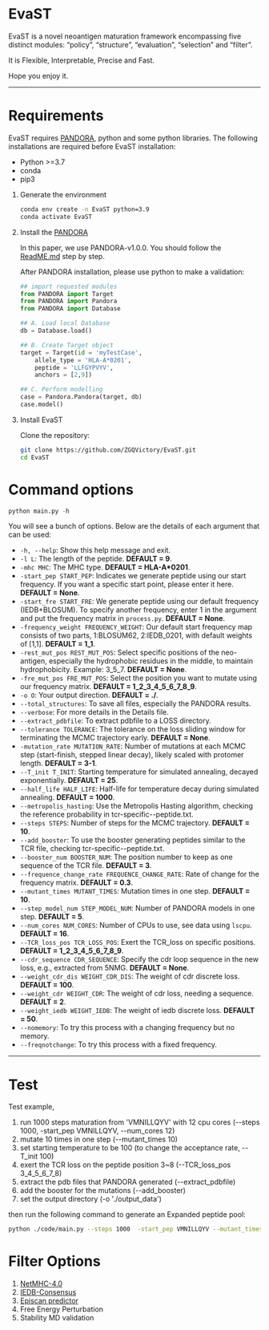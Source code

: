# EvaST

EvaST is a novel neoantigen maturation framework encompassing five distinct modules: “policy”, “structure”, “evaluation”, “selection” and “filter”. 

It is Flexible, Interpretable, Precise and Fast.

Hope you enjoy it.

---
# Requirements

EvaST requires [PANDORA](https://github.com/X-lab-3D/PANDORA/), python and some python libraries. The following installations are required before EvaST installation:

* Python >=3.7
* conda
* pip3

1. Generate the environment

      ```bash
      conda env create -n EvaST python=3.9
      conda activate EvaST
      ```

2. Install the [PANDORA](https://github.com/X-lab-3D/PANDORA/)

      In this paper, we use PANDORA-v1.0.0. You should follow the [ReadME.md](https://github.com/X-lab-3D/PANDORA/blob/master/README.md) step by step.

      After PANDORA installation, please use python to make a validation:

      ```python
      ## import requested modules
      from PANDORA import Target
      from PANDORA import Pandora
      from PANDORA import Database
      
      ## A. Load local Database
      db = Database.load()
      
      ## B. Create Target object
      target = Target(id = 'myTestCase',
          allele_type = 'HLA-A*0201',
          peptide = 'LLFGYPVYV',
          anchors = [2,9])
      
      ## C. Perform modelling
      case = Pandora.Pandora(target, db)
      case.model()

      ```

3. Install EvaST

    Clone the repository:
   ```bash
   git clone https://github.com/ZGQVictory/EvaST.git
   cd EvaST
   ```

# Command options

```python
python main.py -h
```

You will see a bunch of options. Below are the details of each argument that can be used:

- `-h, --help`: Show this help message and exit.
- `-l L`: The length of the peptide. **DEFAULT = 9**.
- `-mhc MHC`: The MHC type. **DEFAULT = HLA-A*0201**.
- `-start_pep START_PEP`: Indicates we generate peptide using our start frequency. If you want a specific start point, please enter it here. **DEFAULT = None**.
- `-start_fre START_FRE`: We generate peptide using our default frequency (IEDB+BLOSUM). To specify another frequency, enter 1 in the argument and put the frequency matrix in `process.py`. **DEFAULT = None**.
- `-frequency_weight FREQUENCY_WEIGHT`: Our default start frequency map consists of two parts, 1:BLOSUM62, 2:IEDB_0201, with default weights of [1,1]. **DEFAULT = 1_1**.
- `-rest_mut_pos REST_MUT_POS`: Select specific positions of the neo-antigen, especially the hydrophobic residues in the middle, to maintain hydrophobicity. Example: 3_5_7. **DEFAULT = None**.
- `-fre_mut_pos FRE_MUT_POS`: Select the position you want to mutate using our frequency matrix. **DEFAULT = 1_2_3_4_5_6_7_8_9**.
- `-o O`: Your output direction. **DEFAULT = ./**.
- `--total_structures`: To save all files, especially the PANDORA results. 
- `--verbose`: For more details in the Details file.
- `--extract_pdbfile`: To extract pdbfile to a LOSS directory.
- `--tolerance TOLERANCE`: The tolerance on the loss sliding window for terminating the MCMC trajectory early. **DEFAULT = None**.
- `-mutation_rate MUTATION_RATE`: Number of mutations at each MCMC step (start-finish, stepped linear decay), likely scaled with protomer length. **DEFAULT = 3-1**.
- `--T_init T_INIT`: Starting temperature for simulated annealing, decayed exponentially. **DEFAULT = 25**.
- `--half_life HALF_LIFE`: Half-life for temperature decay during simulated annealing. **DEFAULT = 1000**.
- `--metropolis_hasting`: Use the Metropolis Hasting algorithm, checking the reference probability in tcr-specific--peptide.txt.
- `--steps STEPS`: Number of steps for the MCMC trajectory. **DEFAULT = 10**.
- `--add_booster`: To use the booster generating peptides similar to the TCR file, checking tcr-specific--peptide.txt.
- `--booster_num BOOSTER_NUM`: The position number to keep as one sequence of the TCR file. **DEFAULT = 3**.
- `--frequence_change_rate FREQUENCE_CHANGE_RATE`: Rate of change for the frequency matrix. **DEFAULT = 0.3**.
- `--mutant_times MUTANT_TIMES`: Mutation times in one step. **DEFAULT = 10**.
- `--step_model_num STEP_MODEL_NUM`: Number of PANDORA models in one step. **DEFAULT = 5**.
- `--num_cores NUM_CORES`: Number of CPUs to use, see data using `lscpu`. **DEFAULT = 16**.
- `--TCR_loss_pos TCR_LOSS_POS`: Exert the TCR_loss on specific positions. **DEFAULT = 1_2_3_4_5_6_7_8_9**.
- `--cdr_sequence CDR_SEQUENCE`: Specify the cdr loop sequence in the new loss, e.g., extracted from 5NMG. **DEFAULT = None**.
- `--weight_cdr_dis WEIGHT_CDR_DIS`: The weight of cdr discrete loss. **DEFAULT = 100**.
- `--weight_cdr WEIGHT_CDR`: The weight of cdr loss, needing a sequence. **DEFAULT = 2**.
- `--weight_iedb WEIGHT_IEDB`: The weight of iedb discrete loss. **DEFAULT = 50**.
- `--nomemory`: To try this process with a changing frequency but no memory.
- `--freqnotchange`: To try this process with a fixed frequency.

---
# Test

Test example, 
1. run 1000 steps maturation from 'VMNILLQYV' with 12 cpu cores (--steps 1000, -start_pep VMNILLQYV, --num_cores 12)
2. mutate 10 times in one step (--mutant_times 10)
3. set starting temperature to be 100 (to change the acceptance rate, --T_init 100)
4. exert the TCR loss on the peptide position 3~8 (--TCR_loss_pos 3_4_5_6_7_8)
5. extract the pdb files that PANDORA generated (--extract_pdbfile)
6. add the booster for the mutations (--add_booster)
7. set the output directory (-o './output_data')

then run the following command to generate an Expanded peptide pool:

```bash
python ./code/main.py --steps 1000  -start_pep VMNILLQYV --mutant_times 10  --T_init 100  --TCR_loss_pos 3_4_5_6_7_8  --extract_pdbfile --add_booster -o './output_data'
```

# Filter Options

1. [NetMHC-4.0](https://services.healthtech.dtu.dk/services/NetMHC-4.0/)
2. [IEDB-Consensus](https://nextgen-tools.iedb.org/pipeline)
3. [Episcan predictor](https://www.episcan-predictor.com)
4. Free Energy Perturbation
5. Stability MD validation




